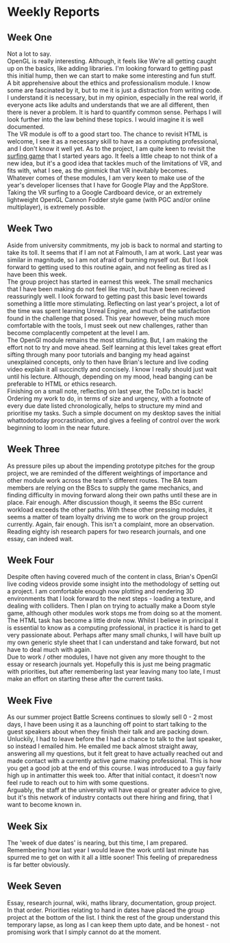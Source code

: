 # Weekly Reports

## Week One

Not a lot to say.  
OpenGL is really interesting. Although, it feels like We're all getting caught up on the basics, like adding libraries. I'm looking forward to getting past this initial hump, then we can start to make some interesting and fun stuff.  
A bit apprehensive about the ethics and professionalism module. I know some are fascinated by it, but to me it is just a distraction from writing code. I understand it is necessary, but in my opinion, especially in the real world, if everyone acts like adults and understands that we are all different, then there is never a problem. It is hard to quantify common sense. Perhaps I will look further into the law behind these topics. I would imagine it is well documented.  
The VR module is off to a good start too. The chance to revisit HTML is welcome, I see it as a necessary skill to have as a compiuting professional, and I don't know it well yet. As to the project, I am quite keen to revisit the [surfing game](https://www.youtube.com/watch?v=l656n4xSNfo) that I started years ago. It feels a little cheap to not think of a new idea, but it's a good idea that tackles much of the limitations of VR, and fits with, what I see, as the gimmick that VR inevitably becomes.  
Whatever comes of these modules, I am very keen to make use of the year's developer licenses that I have for Google Play and the AppStore. Taking the VR surfing to a Google Cardboard device, or an extremely lightweight OpenGL Cannon Fodder style game (with PGC and/or online multiplayer), is extremely possible.

## Week Two

Aside from university commitments, my job is back to normal and starting to take its toll. It seems that if I am not at Falmouth, I am at work. Last year was similar in magnitude, so I am not afraid of burning myself out. But I look forward to getting used to this routine again, and not feeling as tired as I have been this week.  
The group project has started in earnest this week. The small mechanics that I have been making do not feel like much, but have been recieved reassuringly well. I look forward to getting past this basic level towards something a little more stimulating. Reflecting on last year's project, a lot of the time was spent learning Unreal Engine, and much of the satisfaction found in the challenge that posed. This year however, being much more comfortable with the tools, I must seek out new challenges, rather than become complacently competent at the level I am.  
The OpenGl module remains the most stimulating. But, I am making the effort not to try and move ahead. Self learning at this level takes great effort sifting through many poor tutorials and banging my head against unexplained concepts, only to then have Brian's lecture and live coding video explain it all succinctly and concisely. I know I really should just wait until his lecture. Although, depending on my mood, head banging can be preferable to HTML or ethics research.  
Finishing on a small note, reflecting on last year, the ToDo.txt is back! Ordering my work to do, in terms of size and urgency, with a footnote of every due date listed chronologically, helps to structure my mind and prioritise my tasks. Such a simple document on my desktop saves the initial whattodotoday procrastination, and gives a feeling of control over the work beginning to loom in the near future. 

## Week Three

As pressure piles up about the impending prototype pitches for the group project, we are reminded of the different weightings of importance and other module work across the team's different routes.  The BA team members are relying on the BScs to supply the game mechanics, and finding difficulty in moving forward along their own paths until these are in place.  Fair enough.  After discussion though, it seems the BSc current workload exceeds the other paths.  With these other pressing modules, it seems a matter of team loyalty driving me to work on the group project currently.  Again, fair enough.  This isn't a complaint, more an observation.  Reading eighty ish research papers for two research journals, and one essay, can indeed wait.  


## Week Four

Despite often having covered much of the content in class, Brian's OpenGl live coding videos provide some insight into the methodology of setting out a project. I am comfortable enough now plotting and rendering 3D environments that I look forward to the next steps - loading a texture, and dealing with colliders. Then I plan on trying to actually make a Doom style game, although other modules work stops me from doing so at the moment.  
The HTML task has become a little drole now. Whilst I believe in principal it is essential to know as a computing professional, in practice it is hard to get very passionate about. Perhaps after many small chunks, I will have built up my own generic style sheet that I can understand and take forward, but not have to deal much with again.  
Due to work / other modules, I have not given any more thought to the essay or research journals yet. Hopefully this is just me being pragmatic with priorities, but after remembering last year leaving many too late, I must make an effort on starting these after the current tasks.  

## Week Five

As our summer project Battle Screens continues to slowly sell 0 - 2 most days, I have been using it as a launching off point to start talking to the guest speakers about when they finish their talk and are packing down.  Unluckily, I had to leave before the I had a chance to talk to the last speaker, so instead I emailed him.  He emailed me back almost straight away, answering all my questions, but it felt great to have actually reached out and made contact with a currently active game making professional.  This is how you get a good job at the end of this course.  I was introduced to a guy fairly high up in antimatter this week too.  After that initial contact, it doesn't now feel rude to reach out to him with some questions.  
Arguably, the staff at the university will have equal or greater advice to give, but it's this network of industry contacts out there hiring and firing, that I want to become known in.

## Week Six

The 'week of due dates' is nearing, but this time, I am prepared. Remembering how last year I would leave the work until last minute has spurred me to get on with it all a little sooner! This feeling of preparedness is far better obviously.

## Week Seven

Essay, research journal, wiki, maths library, documentation, group project. In that order. Priorities relating to hand in dates have placed the group project at the bottom of the list. I think the rest of the group understand this temporary lapse, as long as I can keep them upto date, and be honest - not promising work that I simply cannot do at the moment.